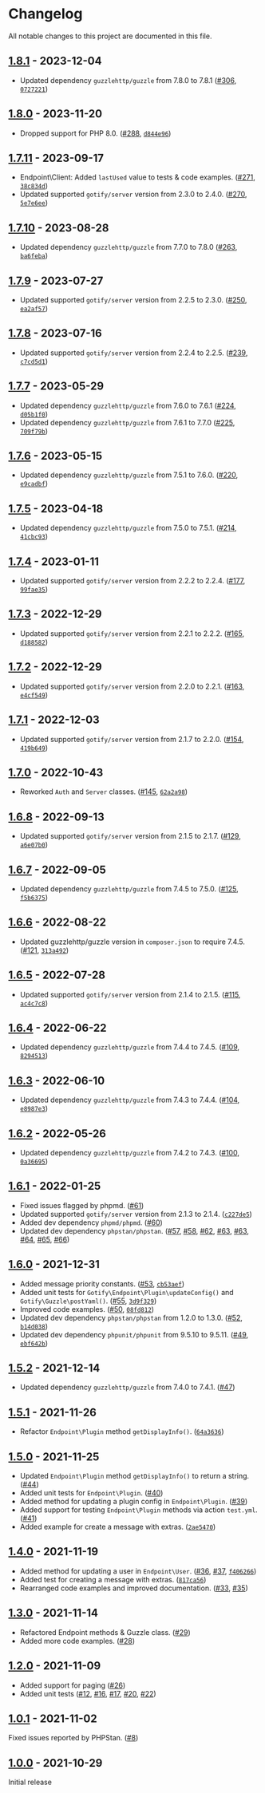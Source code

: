 # Changelog

All notable changes to this project are documented in this file.

## [1.8.1](https://github.com/VerifiedJoseph/gotify-api-php/releases/tag/v1.8.1) - 2023-12-04

* Updated dependency `guzzlehttp/guzzle` from 7.8.0 to 7.8.1 ([#306](https://github.com/VerifiedJoseph/gotify-api-php/pull/306), [`0727221`](https://github.com/VerifiedJoseph/gotify-api-php/commit/07272215abc1a90de45dc2dec22120f48f6c3eeb))

## [1.8.0](https://github.com/VerifiedJoseph/gotify-api-php/releases/tag/v1.8.0) - 2023-11-20

- Dropped support for PHP 8.0. ([#288](https://github.com/VerifiedJoseph/gotify-api-php/pull/288), [`d844e96`](https://github.com/VerifiedJoseph/gotify-api-php/commit/d844e967d7e41ea333637c1d21cd82d2b18d3854))

## [1.7.11](https://github.com/VerifiedJoseph/gotify-api-php/releases/tag/v1.7.11) - 2023-09-17

* Endpoint\Client: Added `lastUsed` value to tests & code examples. ([#271](https://github.com/VerifiedJoseph/gotify-api-php/pull/271), [`38c834d`](https://github.com/VerifiedJoseph/gotify-api-php/commit/38c834d6bdf74aa904927859f960605ee183efa1))
* Updated supported `gotify/server` version from 2.3.0 to 2.4.0. ([#270](https://github.com/VerifiedJoseph/gotify-api-php/pull/270), [`5e7e6ee`](https://github.com/VerifiedJoseph/gotify-api-php/commit/5e7e6ee317ac83d9fd74f9a1e0bd9135c4987f18))

## [1.7.10](https://github.com/VerifiedJoseph/gotify-api-php/releases/tag/v1.7.10) - 2023-08-28

* Updated dependency `guzzlehttp/guzzle` from 7.7.0 to 7.8.0 ([#263](https://github.com/VerifiedJoseph/gotify-api-php/pull/263), [`ba6feba`](https://github.com/VerifiedJoseph/gotify-api-php/commit/ba6febaf9d2ea9e8ffba77a7b8068b75361b4669))

## [1.7.9](https://github.com/VerifiedJoseph/gotify-api-php/releases/tag/v1.7.9) - 2023-07-27

* Updated supported `gotify/server` version from 2.2.5 to 2.3.0. ([#250](https://github.com/VerifiedJoseph/gotify-api-php/pull/250), [`ea2af57`](https://github.com/VerifiedJoseph/gotify-api-php/commit/ea2af5796aeeacb91f63d111494d6cbebe4dbb87))

## [1.7.8](https://github.com/VerifiedJoseph/gotify-api-php/releases/tag/v1.7.8) - 2023-07-16

* Updated supported `gotify/server` version from 2.2.4 to 2.2.5. ([#239](https://github.com/VerifiedJoseph/gotify-api-php/pull/239), [`c7cd5d1`](https://github.com/VerifiedJoseph/gotify-api-php/commit/c7cd5d1358e55396863e6f91375c4fe6ef89088d))

## [1.7.7](https://github.com/VerifiedJoseph/gotify-api-php/releases/tag/v1.7.7) - 2023-05-29

* Updated dependency `guzzlehttp/guzzle` from 7.6.0 to 7.6.1 ([#224](https://github.com/VerifiedJoseph/gotify-api-php/pull/224), [`d05b1f0`](https://github.com/VerifiedJoseph/gotify-api-php/commit/d05b1f0552d02de289c22c716f4752578c9506be))
* Updated dependency `guzzlehttp/guzzle` from 7.6.1 to 7.7.0 ([#225](https://github.com/VerifiedJoseph/gotify-api-php/pull/225), [`709f79b`](https://github.com/VerifiedJoseph/gotify-api-php/commit/709f79bda2f36688003d1dcd4f00478826c9f0e3))

## [1.7.6](https://github.com/VerifiedJoseph/gotify-api-php/releases/tag/v1.7.6) - 2023-05-15

* Updated dependency `guzzlehttp/guzzle` from 7.5.1 to 7.6.0. ([#220](https://github.com/VerifiedJoseph/gotify-api-php/pull/220), [`e9cadbf`](https://github.com/VerifiedJoseph/gotify-api-php/commit/e9cadbf3968056b110c495c1d7905e251619a166))

## [1.7.5](https://github.com/VerifiedJoseph/gotify-api-php/releases/tag/v1.7.5) - 2023-04-18

* Updated dependency `guzzlehttp/guzzle` from 7.5.0 to 7.5.1. ([#214](https://github.com/VerifiedJoseph/gotify-api-php/pull/214), [`41cbc93`](https://github.com/VerifiedJoseph/gotify-api-php/commit/41cbc930de4643b2d99f7e727d2345c5a760e1d9))

## [1.7.4](https://github.com/VerifiedJoseph/gotify-api-php/releases/tag/v1.7.4) - 2023-01-11

* Updated supported `gotify/server` version from 2.2.2 to 2.2.4. ([#177](https://github.com/VerifiedJoseph/gotify-api-php/pull/177), [`99fae35`](https://github.com/VerifiedJoseph/gotify-api-php/commit/99fae35b54af421d7dff4028d4c67807a2a2ff7b))

## [1.7.3](https://github.com/VerifiedJoseph/gotify-api-php/releases/tag/v1.7.3) - 2022-12-29

* Updated supported `gotify/server` version from 2.2.1 to 2.2.2. ([#165](https://github.com/VerifiedJoseph/gotify-api-php/pull/165), [`d188582`](https://github.com/VerifiedJoseph/gotify-api-php/commit/d188582e38a4b52eb0b2087db73b5d940ce66dc1))

## [1.7.2](https://github.com/VerifiedJoseph/gotify-api-php/releases/tag/v1.7.2) - 2022-12-29

* Updated supported `gotify/server` version from 2.2.0 to 2.2.1. ([#163](https://github.com/VerifiedJoseph/gotify-api-php/pull/163), [`e4cf549`](https://github.com/VerifiedJoseph/gotify-api-php/commit/e4cf5491f85bd0363b579b88673cc640ae49cc4f))

## [1.7.1](https://github.com/VerifiedJoseph/gotify-api-php/releases/tag/v1.7.1) - 2022-12-03

* Updated supported `gotify/server` version from 2.1.7 to 2.2.0. ([#154](https://github.com/VerifiedJoseph/gotify-api-php/pull/154), [`419b649`](https://github.com/VerifiedJoseph/gotify-api-php/commit/419b6499b2d878e7d6ed80110a7d57de5c1ce01a))

## [1.7.0](https://github.com/VerifiedJoseph/gotify-api-php/releases/tag/v1.7.0) - 2022-10-43

* Reworked `Auth` and `Server` classes. ([#145](https://github.com/VerifiedJoseph/gotify-api-php/pull/145), [`62a2a98`](https://github.com/VerifiedJoseph/gotify-api-php/commit/62a2a98be18b976c1aa5ce1a864ca5fec61e76ca))

## [1.6.8](https://github.com/VerifiedJoseph/gotify-api-php/releases/tag/v1.6.8) - 2022-09-13

* Updated supported `gotify/server` version from 2.1.5 to 2.1.7. ([#129](https://github.com/VerifiedJoseph/gotify-api-php/pull/129), [`a6e07b0`](https://github.com/VerifiedJoseph/gotify-api-php/commit/a6e07b0ca7862dfa68382e43cde8dcdb5a72ca3c))

## [1.6.7](https://github.com/VerifiedJoseph/gotify-api-php/releases/tag/v1.6.7) - 2022-09-05

* Updated dependency `guzzlehttp/guzzle` from 7.4.5 to 7.5.0. ([#125](https://github.com/VerifiedJoseph/gotify-api-php/pull/125), [`f5b6375`](https://github.com/VerifiedJoseph/gotify-api-php/commit/f5b63756e3e02de74813aea16ef40712f2ac6ece))

## [1.6.6](https://github.com/VerifiedJoseph/gotify-api-php/releases/tag/v1.6.6) - 2022-08-22

* Updated guzzlehttp/guzzle version in `composer.json` to require 7.4.5. ([#121](https://github.com/VerifiedJoseph/gotify-api-php/pull/121), [`313a492`](https://github.com/VerifiedJoseph/gotify-api-php/commit/313a49244d57832ed89d61394a602a566d8645b5))

## [1.6.5](https://github.com/VerifiedJoseph/gotify-api-php/releases/tag/v1.6.5) - 2022-07-28

* Updated supported `gotify/server` version from 2.1.4 to 2.1.5. ([#115](https://github.com/VerifiedJoseph/gotify-api-php/pull/115), [`ac4c7c8`](https://github.com/VerifiedJoseph/gotify-api-php/commit/ac4c7c807de09910bdea21faa8738101209be623))

## [1.6.4](https://github.com/VerifiedJoseph/gotify-api-php/releases/tag/v1.6.4) - 2022-06-22

* Updated dependency `guzzlehttp/guzzle` from 7.4.4 to 7.4.5. ([#109](https://github.com/VerifiedJoseph/gotify-api-php/pull/109), [`8294513`](https://github.com/VerifiedJoseph/gotify-api-php/commit/8294513ed3c229797ca2e42fc88ef53041c0e4c5))

## [1.6.3](https://github.com/VerifiedJoseph/gotify-api-php/releases/tag/v1.6.3) - 2022-06-10

* Updated dependency `guzzlehttp/guzzle` from 7.4.3 to 7.4.4. ([#104](https://github.com/VerifiedJoseph/gotify-api-php/pull/104), [`e8987e3`](https://github.com/VerifiedJoseph/gotify-api-php/commit/e8987e302c5183f910955754f11674b45fdad49b))

## [1.6.2](https://github.com/VerifiedJoseph/gotify-api-php/releases/tag/v1.6.2) - 2022-05-26

* Updated dependency `guzzlehttp/guzzle` from 7.4.2 to 7.4.3. ([#100](https://github.com/VerifiedJoseph/gotify-api-php/pull/100), [`0a36695`](https://github.com/VerifiedJoseph/gotify-api-php/commit/0a366954f8530b19ab3a75b5a4df16dccfc24ed2))

## [1.6.1](https://github.com/VerifiedJoseph/gotify-api-php/releases/tag/v1.6.1) - 2022-01-25

* Fixed issues flagged by phpmd. ([#61](https://github.com/VerifiedJoseph/gotify-api-php/pull/61))
* Updated supported `gotify/server` version from 2.1.3 to 2.1.4. ([`c227de5`](https://github.com/VerifiedJoseph/gotify-api-php/commit/c227de574ee36380e4d01bd33f6f40f7005cb424))
* Added dev dependency `phpmd/phpmd`. ([#60](https://github.com/VerifiedJoseph/gotify-api-php/pull/60))
* Updated dev dependency `phpstan/phpstan`.  ([#57](https://github.com/VerifiedJoseph/gotify-api-php/pull/57), [#58](https://github.com/VerifiedJoseph/gotify-api-php/pull/58), [#62](https://github.com/VerifiedJoseph/gotify-api-php/pull/62), [#63](https://github.com/VerifiedJoseph/gotify-api-php/pull/63), [#63](https://github.com/VerifiedJoseph/gotify-api-php/pull/63), [#64](https://github.com/VerifiedJoseph/gotify-api-php/pull/64), [#65](https://github.com/VerifiedJoseph/gotify-api-php/pull/65), [#66](https://github.com/VerifiedJoseph/gotify-api-php/pull/66))

## [1.6.0](https://github.com/VerifiedJoseph/gotify-api-php/releases/tag/v1.6.0) - 2021-12-31

* Added message priority constants. ([#53](https://github.com/VerifiedJoseph/gotify-api-php/pull/53), [`cb53aef`](https://github.com/VerifiedJoseph/gotify-api-php/commit/cb53aefc24e7bfc387943649bbc944e2e75f7b00))
* Added unit tests for `Gotify\Endpoint\Plugin\updateConfig()` and `Gotify\Guzzle\postYaml()`. ([#55](https://github.com/VerifiedJoseph/gotify-api-php/pull/55), [`3d9f329`](https://github.com/VerifiedJoseph/gotify-api-php/commit/3d9f329f2aee074781df4dc9dbcefbf97f07bb06))
* Improved code examples. ([#50](https://github.com/VerifiedJoseph/gotify-api-php/pull/50), [`08fd812`](https://github.com/VerifiedJoseph/gotify-api-php/commit/08fd812c4e076086a31c7338721e56896ea7655a))
* Updated dev dependency `phpstan/phpstan` from 1.2.0 to 1.3.0. ([#52](https://github.com/VerifiedJoseph/gotify-api-php/pull/52), [`b14d038`](https://github.com/VerifiedJoseph/gotify-api-php/commit/b14d03818f0324116cfa45dc1fe4c3f3d23a2197))
* Updated dev dependency `phpunit/phpunit` from 9.5.10 to 9.5.11. ([#49](https://github.com/VerifiedJoseph/gotify-api-php/pull/49), [`ebf642b`](https://github.com/VerifiedJoseph/gotify-api-php/commit/ebf642b4ed73604f020dc193c49bf19a2621c62f))

## [1.5.2](https://github.com/VerifiedJoseph/gotify-api-php/releases/tag/v1.5.2) - 2021-12-14

* Updated dependency `guzzlehttp/guzzle` from 7.4.0 to 7.4.1. ([#47](https://github.com/VerifiedJoseph/gotify-api-php/pull/47))

## [1.5.1](https://github.com/VerifiedJoseph/gotify-api-php/releases/tag/v1.5.1) - 2021-11-26

* Refactor `Endpoint\Plugin` method `getDisplayInfo()`. ([`64a3636`](https://github.com/VerifiedJoseph/gotify-api-php/commit/64a3636d486c29fbc37a4c78bb5af9b125ac2a6a))

## [1.5.0](https://github.com/VerifiedJoseph/gotify-api-php/releases/tag/v1.5.0) - 2021-11-25

* Updated `Endpoint\Plugin` method `getDisplayInfo()` to return a string. ([#44](https://github.com/VerifiedJoseph/gotify-api-php/pull/44))
* Added unit tests for `Endpoint\Plugin`. ([#40](https://github.com/VerifiedJoseph/gotify-api-php/pull/40))
* Added method for updating a plugin config in `Endpoint\Plugin`. ([#39](https://github.com/VerifiedJoseph/gotify-api-php/pull/39))
* Added support for testing `Endpoint\Plugin` methods via action `test.yml`. ([#41](https://github.com/VerifiedJoseph/gotify-api-php/pull/41))
* Added example for create a message with extras. ([`2ae5470`](https://github.com/VerifiedJoseph/gotify-api-php/commit/2ae54704794cff828298f50ec24b0b7aa5897e3d))

## [1.4.0](https://github.com/VerifiedJoseph/gotify-api-php/releases/tag/v1.4.0) - 2021-11-19

* Added method for updating a user in `Endpoint\User`. ([#36](https://github.com/VerifiedJoseph/gotify-api-php/pull/36), [#37](https://github.com/VerifiedJoseph/gotify-api-php/pull/37), [`f406266`](https://github.com/VerifiedJoseph/gotify-api-php/commit/f406266917ae9b96a195da34a928861ac18b8986))
* Added test for creating a message with extras. ([`817ca56`](https://github.com/VerifiedJoseph/gotify-api-php/commit/817ca5600b54bce1837592fb0f22953e937ccc5e))
* Rearranged code examples and improved documentation. ([#33](https://github.com/VerifiedJoseph/gotify-api-php/pull/33), [#35](https://github.com/VerifiedJoseph/gotify-api-php/pull/35))

## [1.3.0](https://github.com/VerifiedJoseph/gotify-api-php/releases/tag/v1.3.0) - 2021-11-14

* Refactored Endpoint methods & Guzzle class. ([#29](https://github.com/VerifiedJoseph/gotify-api-php/pull/29))
* Added more code examples. ([#28](https://github.com/VerifiedJoseph/gotify-api-php/pull/28))

## [1.2.0](https://github.com/VerifiedJoseph/gotify-api-php/releases/tag/v1.2.0) - 2021-11-09

* Added support for paging ([#26](https://github.com/VerifiedJoseph/gotify-api-php/pull/26))
* Added unit tests ([#12](https://github.com/VerifiedJoseph/gotify-api-php/pull/12), [#16](https://github.com/VerifiedJoseph/gotify-api-php/pull/16), [#17](https://github.com/VerifiedJoseph/gotify-api-php/pull/17), [#20](https://github.com/VerifiedJoseph/gotify-api-php/pull/20), [#22](https://github.com/VerifiedJoseph/gotify-api-php/pull/22))

## [1.0.1](https://github.com/VerifiedJoseph/gotify-api-php/releases/tag/v1.0.1) - 2021-11-02

Fixed issues reported by PHPStan. ([#8](https://github.com/VerifiedJoseph/gotify-api-php/pull/8))

## [1.0.0](https://github.com/VerifiedJoseph/gotify-api-php/releases/tag/v1.0.0) - 2021-10-29

Initial release
